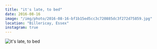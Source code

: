 ```yaml
---
title: "it's late, to bed"
date: 2016-08-16
image: "/img/photo/2016-08-16-bf1b15ed5cc3c720885dc3f272d75859.jpg"
location: "Billericay, Essex"
instagram: true
---
```


![it's late, to bed](/img/photo/2016-08-16-bf1b15ed5cc3c720885dc3f272d75859.jpg)
